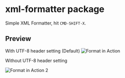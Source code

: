 # xml-formatter package

Simple XML Formatter, hit `CMD-SHIFT-X`.

## Preview

With UTF-8 header setting (Default)
![Format in Action](http://www.neyestrabelli.com/arquivos/xml-formatter.gif)

Without UTF-8 header setting

![Format in Action 2](http://www.neyestrabelli.com/arquivos/xml-formatter2.gif)
